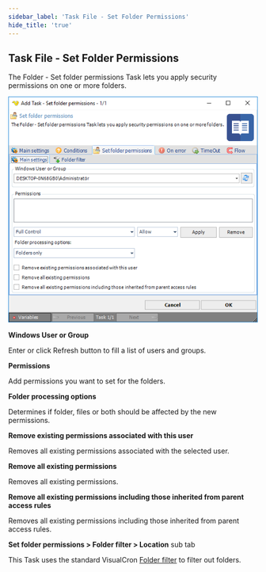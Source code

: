 ```yaml
---
sidebar_label: 'Task File - Set Folder Permissions'
hide_title: 'true'
---
```


## Task File - Set Folder Permissions

The Folder - Set folder permissions Task lets you apply security permissions on one or more folders.

![](../../../../../static/img/taskfilesetfolderpermissions.png)

**Windows User or Group**

Enter or click Refresh button to fill a list of users and groups.
 
**Permissions**

Add permissions you want to set for the folders.
 
**Folder processing options**

Determines if folder, files or both should be affected by the new permissions.
 
**Remove existing permissions associated with this user**

Removes all existing permissions associated with the selected user.
 
**Remove all existing permissions**

Removes all existing permissions.
 
**Remove all existing permissions including those inherited from parent access rules**

Removes all existing permissions including those inherited from parent access rules.
 
**Set folder permissions > Folder filter > Location** sub tab

This Task uses the standard VisualCron [Folder filter](../../../server/job-tasks-folder-filter) to filter out folders.